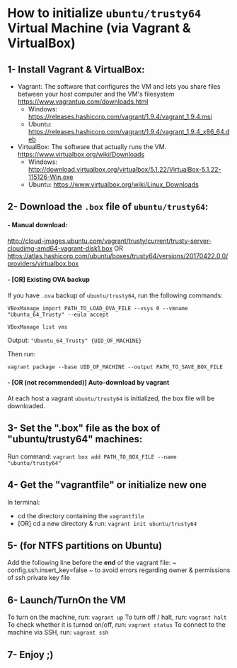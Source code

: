 
# How to initialize `ubuntu/trusty64` Virtual Machine (via Vagrant & VirtualBox)


## 1- Install Vagrant & VirtualBox:
- Vagrant:
    The software that configures the VM and lets you share files between your host computer and the VM's filesystem
    https://www.vagrantup.com/downloads.html
    - Windows: https://releases.hashicorp.com/vagrant/1.9.4/vagrant_1.9.4.msi
    - Ubuntu: https://releases.hashicorp.com/vagrant/1.9.4/vagrant_1.9.4_x86_64.deb
- VirtualBox:
    The software that actually runs the VM.
    https://www.virtualbox.org/wiki/Downloads
    - Windows: http://download.virtualbox.org/virtualbox/5.1.22/VirtualBox-5.1.22-115126-Win.exe
    - Ubuntu: https://www.virtualbox.org/wiki/Linux_Downloads



## 2- Download the `.box` file of `ubuntu/trusty64`:
#### - Manual download:
http://cloud-images.ubuntu.com/vagrant/trusty/current/trusty-server-cloudimg-amd64-vagrant-disk1.box
OR
https://atlas.hashicorp.com/ubuntu/boxes/trusty64/versions/20170422.0.0/providers/virtualbox.box
#### - [OR] Existing OVA backup
If you have `.ova` backup of `ubuntu/trusty64`, run the following commands:

`
VBoxManage import PATH_TO_LOAD_OVA_FILE --vsys 0 --vmname "Ubuntu_64_Trusty" --eula accept
`

`
VBoxManage list vms
`

Output: `"Ubuntu_64_Trusty" {UID_OF_MACHINE}`

Then run:

`
vagrant package --base UID_OF_MACHINE --output PATH_TO_SAVE_BOX_FILE
`

#### - [OR (not recommended)] Auto-download by vagrant
At each host a vagrant `ubuntu/trusty64` is initialized, the box file will be downloaded.


## 3- Set the ".box" file as the box of "ubuntu/trusty64" machines:
Run command:
`
vagrant box add PATH_TO_BOX_FILE --name "ubuntu/trusty64"
`


## 4- Get the "vagrantfile" or initialize new one
In terminal:
- cd the directory containing the `vagrantfile`
- [OR] cd a new directory & run: `vagrant init ubuntu/trusty64`


## 5- (for NTFS partitions on Ubuntu)
Add the following line before the **end** of the vagrant file:
~
config.ssh.insert_key=false
~
to avoid errors regarding owner & permissions of ssh private key file


## 6- Launch/TurnOn the VM
To turn on the machine, run:
`vagrant up`
To turn off / halt, run:
`vagrant halt`
To check whether it is turned on/off, run:
`vagrant status`
To connect to the machine via SSH, run:
`vagrant ssh`

## 7- Enjoy ;)

